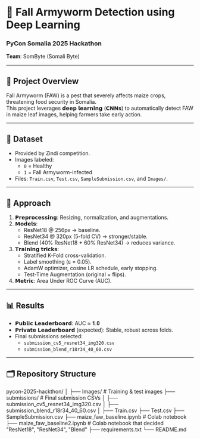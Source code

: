 # 🌽 Fall Armyworm Detection using Deep Learning
### PyCon Somalia 2025 Hackathon  
𝐓𝐞𝐚𝐦: SomByte (Somali Byte)

---

## 🚀 Project Overview
Fall Armyworm (FAW) is a pest that severely affects maize crops, threatening food security in Somalia.  
This project leverages 𝗱𝗲𝗲𝗽 𝗹𝗲𝗮𝗿𝗻𝗶𝗻𝗴 (𝗖𝗡𝗡𝘀) to automatically detect FAW in maize leaf images, helping farmers take early action.

---

## 📂 Dataset
- Provided by Zindi competition.  
- Images labeled:  
  - `0` = Healthy  
  - `1` = Fall Armyworm-infected  
- Files: `Train.csv`, `Test.csv`, `SampleSubmission.csv`, and `Images/`.

---

## 🧠 Approach
1. 𝗣𝗿𝗲𝗽𝗿𝗼𝗰𝗲𝘀𝘀𝗶𝗻𝗴: Resizing, normalization, and augmentations.  
2. 𝗠𝗼𝗱𝗲𝗹𝘀:  
   - ResNet18 @ 256px → baseline.  
   - ResNet34 @ 320px (5-fold CV) → stronger/stable.  
   - Blend (40% ResNet18 + 60% ResNet34) → reduces variance.  
3. 𝗧𝗿𝗮𝗶𝗻𝗶𝗻𝗴 𝘁𝗿𝗶𝗰𝗸𝘀:  
   - Stratified K-Fold cross-validation.  
   - Label smoothing (ε = 0.05).  
   - AdamW optimizer, cosine LR schedule, early stopping.  
   - Test-Time Augmentation (original + flips).  
4. 𝗠𝗲𝘁𝗿𝗶𝗰: Area Under ROC Curve (AUC).

---

## 📊 Results
- 𝗣𝘂𝗯𝗹𝗶𝗰 𝗟𝗲𝗮𝗱𝗲𝗿𝗯𝗼𝗮𝗿𝗱: AUC ≈ 𝟏.𝟎  
- 𝗣𝗿𝗶𝘃𝗮𝘁𝗲 𝗟𝗲𝗮𝗱𝗲𝗿𝗯𝗼𝗮𝗿𝗱 (expected): Stable, robust across folds.  
- Final submissions selected:  
  - `submission_cv5_resnet34_img320.csv`  
  - `submission_blend_r18r34_40_60.csv`

---

## 🗂 Repository Structure
pycon-2025-hackthon/
│
├── Images/ # Training & test images
├── submissions/ # Final submission CSVs
│ ├── submission_cv5_resnet34_img320.csv
│ ├── submission_blend_r18r34_40_60.csv
│
├── Train.csv
├── Test.csv
├── SampleSubmission.csv
├── maize_faw_baseline.ipynb # Colab notebook
├── maize_faw_baseline2.ipynb # Colab notebook that decided "ResNet18", "ResNet34", "Blend"
├── requirements.txt
└── README.md